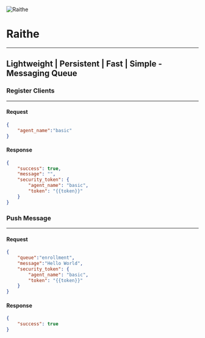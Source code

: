 ![Raithe](https://github.com/catmullet/Raithe/blob/master/image%20(1).jpg)

# Raithe
---
## Lightweight | Persistent | Fast | Simple - Messaging Queue

### Register Clients
---
#### Request
```json
{
	"agent_name":"basic"
}
```
#### Response
```json
{
    "success": true,
    "message": "",
    "security_token": {
        "agent_name": "basic",
        "token": "{{token}}"
    }
}
```

### Push Message
---
#### Request
```json
{
	"queue":"enrollment",
	"message":"Hello World",
	"security_token": {
        "agent_name": "basic",
        "token": "{{token}}"
    }
}
```
#### Response
```json
{
    "success": true
}
```
